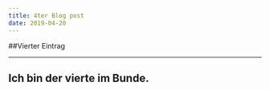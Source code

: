 ```yaml
---
title: 4ter Blog post
date: 2019-04-20
---
```


##Vierter Eintrag

---
Ich bin der vierte im Bunde.
---
